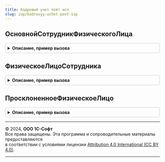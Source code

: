 ```yaml
---
title: Кадровый учет повт исп
slug: zup/kadrovyy-uchet-povt-isp
---
```



## ОсновнойСотрудникФизическогоЛица
<details style="margin: 1em 0; padding: 0.5em; border: 1px solid #ccc; border-radius: 6px;">

<summary style="font-weight: bold; cursor: pointer;">Описание, пример вызова</summary>

```bsl

Функция ОсновнойСотрудникФизическогоЛица(ФизическоеЛицо, Организация, Период) Экспорт
```

Пример вызова
```bsl
Результат = КадровыйУчетПовтИсп.ОсновнойСотрудникФизическогоЛица(ФизическоеЛицо, Организация, Период) 
```
</details>

## ФизическоеЛицоСотрудника
<details style="margin: 1em 0; padding: 0.5em; border: 1px solid #ccc; border-radius: 6px;">

<summary style="font-weight: bold; cursor: pointer;">Описание, пример вызова</summary>

```bsl

Функция ФизическоеЛицоСотрудника(Сотрудник) Экспорт
```

Пример вызова
```bsl
Результат = КадровыйУчетПовтИсп.ФизическоеЛицоСотрудника(Сотрудник) 
```
</details>

## ПросклоненноеФизическоеЛицо
<details style="margin: 1em 0; padding: 0.5em; border: 1px solid #ccc; border-radius: 6px;">

<summary style="font-weight: bold; cursor: pointer;">Описание, пример вызова</summary>

```bsl

Функция ПросклоненноеФизическоеЛицо(ФизическоеЛицо, Падеж) Экспорт
```

Пример вызова
```bsl
Результат = КадровыйУчетПовтИсп.ПросклоненноеФизическоеЛицо(ФизическоеЛицо, Падеж) 
```
</details>

---

© 2024, **ООО 1С-Софт**  
Все права защищены. Эта программа и сопроводительные материалы предоставляются  
в соответствии с условиями лицензии [Attribution 4.0 International (CC BY 4.0)](https://creativecommons.org/licenses/by/4.0/legalcode).

---
